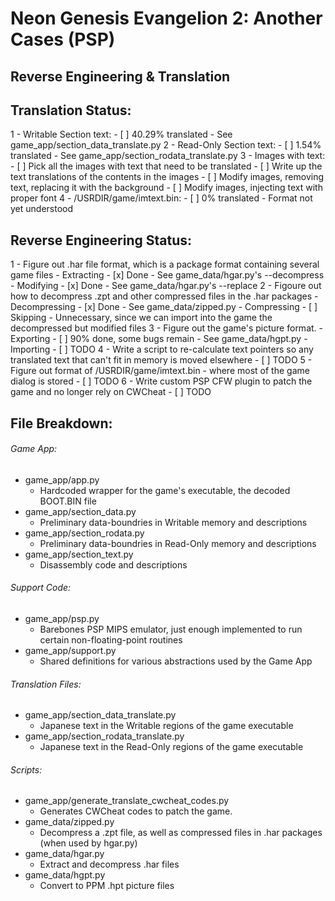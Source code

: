 # Neon Genesis Evangelion 2: Another Cases (PSP)
## Reverse Engineering & Translation

## Translation Status:
1 - Writable Section text: 
	- [ ] 40.29% translated 
	- See game_app/section_data_translate.py
2 - Read-Only Section text: 
	- [ ] 1.54% translated
	- See game_app/section_rodata_translate.py
3 - Images with text:
	- [ ] Pick all the images with text that need to be translated
	- [ ] Write up the text translations of the contents in the images
	- [ ] Modify images, removing text, replacing it with the background
	- [ ] Modify images, injecting text with proper font
4 - /USRDIR/game/imtext.bin: 
	- [ ] 0% translated
	- Format not yet understood

## Reverse Engineering Status:
1 - Figure out .har file format, which is a package format containing several game files
	- Extracting
		- [x] Done
		- See game_data/hgar.py's --decompress
	- Modifying
		- [x] Done
		- See game_data/hgar.py's --replace
2 - Figoure out how to decompress .zpt and other compressed files in the .har packages
	- Decompressing
		- [x] Done
		- See game_data/zipped.py
	- Compressing
		- [ ] Skipping
		- Unnecessary, since we can import into the game the decompressed but modified files
3 - Figure out the game's picture format.
	- Exporting
		- [ ] 90% done, some bugs remain
		- See game_data/hgpt.py
	- Importing
		- [ ] TODO
4 - Write a script to re-calculate text pointers so any translated text that can't fit in memory is moved elsewhere
	- [ ] TODO
5 - Figure out format of /USRDIR/game/imtext.bin - where most of the game dialog is stored
	- [ ] TODO
6 - Write custom PSP CFW plugin to patch the game and no longer rely on CWCheat
	- [ ] TODO

## File Breakdown:
###### Game App:
- game_app/app.py
	- Hardcoded wrapper for the game's executable, the decoded BOOT.BIN file
- game_app/section_data.py
	- Preliminary data-boundries in Writable memory and descriptions
- game_app/section_rodata.py
	- Preliminary data-boundries in Read-Only memory and descriptions
- game_app/section_text.py
	- Disassembly code and descriptions

###### Support Code:
- game_app/psp.py
	- Barebones PSP MIPS emulator, just enough implemented to run certain non-floating-point routines
- game_app/support.py
	- Shared definitions for various abstractions used by the Game App

###### Translation Files:
- game_app/section_data_translate.py
	- Japanese text in the Writable regions of the game executable
- game_app/section_rodata_translate.py
	- Japanese text in the Read-Only regions of the game executable

###### Scripts:
- game_app/generate_translate_cwcheat_codes.py
	- Generates CWCheat codes to patch the game.
- game_data/zipped.py
	- Decompress a .zpt file, as well as compressed files in .har packages (when used by hgar.py)
- game_data/hgar.py
	- Extract and decompress .har files
- game_data/hgpt.py
	- Convert to PPM .hpt picture files

